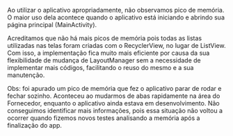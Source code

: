 Ao utilizar o aplicativo apropriadamente, não observamos pico de memória. O maior uso dela acontece quando o aplicativo está iniciando e abrindo sua página principal (MainActivity). 

Acreditamos que não há mais picos de memória pois todas as listas utilizadas nas telas foram criadas com o RecyclerView, no lugar de ListView. Com isso, a implementação fica muito mais eficiente por causa da sua flexibilidade de mudança de LayoutManager sem a necessidade de implementar mais códigos, facilitando o reuso do mesmo e a sua manutenção.

Obs: foi apurado um pico de memória que fez o aplicativo parar de rodar e fechar sozinho. Aconteceu ao mudarmos de abas rapidamente na área do Fornecedor, enquanto o aplicativo ainda estava em desenvolvimento. Não conseguimos identificar mais informações, pois essa situação não voltou a ocorrer quando fizemos novos testes analisando a memória após a finalização do app.
